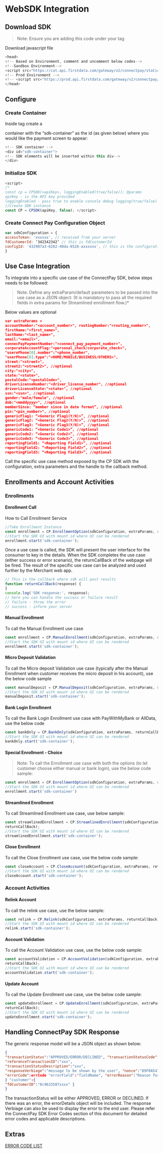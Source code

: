 # WebSDK Integration

## Download SDK

>Note: Ensure you are adding this code under your <head> tag 

Download javascript file

```javascript
<head>
<!-- Based on Environment, comment and uncomment below codes-->
<!--Sandbox Environment-->
<script src="https://cat.api.firstdata.com/gateway/v2/connectpay/static/v1/js/PaymentSDK.js" ></script>
<!-- Prod Environment -->
<!-- <script src="https://prod.api.firstdata.com/gateway/v2/connectpay/static/v1/js/PaymentSDK.js" ></script> -->
</head>
```

## Configure

### Create Container

Inside <body> tag create a <div> container with the “sdk-container” as the id (as given below) where you would like the payment screen to appear:

```javascript
<!-- SDK container -->
<div id="sdk-container">
<!-- SDK elements will be inserted within this div-->
</div>
```

### Initialize SDK

```javascript
<script>
/*
const cp = CPSDK(<apiKey>, loggingEnabled(true/false)); @params
apiKey - is the API key provided
loggingEnabled - pass true to enable console debug logging(true/false) */
//Create SDK instance
const CP = CPSDK(apiKey, false); </script>
```

### Create Connect Pay Configuration Object

```javascript
var sdkConfiguration = {
accessToken: 'xxxxxx', // received from your server
fdCustomerId: ‘342342342’ // this is fdCustomerId
configId: '432907a3-6282-40da-8526-axxxxxx', // this is the configuration to load
}
```

## Use Case Integration

To integrate into a specific use case of the ConnectPay SDK, below steps needs to be followed: 

>Note: Define any extraParam/default parameters to be passed into the use case as a JSON object: (It is mandatory to pass all the required fields in extra params for Streamlined enrollment flow.)*

Below values are optional

```json
var extraParams = 
accountNumber:"<account_number>", routingNumber:"<routing_number>",
firstName:"<first_name>",
lastName:"<last_name>",
email:"<email>",
connecPayPaymentNumber:"<connect_pay_payment_number>",
corporateAccountFlag:"<personal_check/corporate_check>",
"userePhone[0].number":"<phone_number",
"userPhone[0].type":"<HOME/MOBILE/BUSINESS/OTHERS>",
street:"<street>",
street2:"<street2>", //optional
city:"<city>",
state:"<state>",
postalCode:"<postalCode>",
driverLicenseNumber:"<driver_license_number", //optional
driverLicenseState:"<state>", //optional
ssn:"<ssn>", //optional
gender:"male/female", //optional
dob:"<mmddyyyy>", //optional
memberSince: “member since in date format”, //optional
pin:"<pin_number>", //optional
genericFlag1: “<Generic Flag1(Y/N)>”, //optional 
genericFlag2: “<Generic Flag2(Y/N)>”, //optional 
genericFlag3: “<Generic Flag3(Y/N)>”, //optional
genericCode1: “<Generic Code1>”, //optional 
genericCode2: “<Generic Code2>”, //optional 
genericCode3: “<Generic Code3>”, //optional
reportingField1: “<Reporting Field1>”, //optional 
reportingField2: “<Reporting Field2>”, //optional 
reportingField3: “<Reporting Field3>”, //optional
```

Call the specific use case method exposed by the CP SDK with the configuration, extra parameters and the handle to the callback method.
## Enrollments and Account Activities

### Enrollments

#### Enrollment Call

How to Call Enrollment Service

```javascript
//Take Enrollment Instance
const enrollment = CP.EnrollmentOption(sdkConfiguration, extraParams, returnCallBack);
//Start the SDK UI with mount id where UI can be rendered
enrollment.start('sdk-container');
```

Once a use case is called, the SDK will present the user interface for the consumer to key in the details. When the SDK completes the use case (either success or error scenario), the returnCallBack of the webpage will be fired. The result of the specific use case can be analyzed and used further by the Merchant web app.
```javascript
// This is the callback where sdk will post results
function returnCallBack(response) {
}
console.log('SDK response:', response);
// here you can handle the success or failure result
// failure - throw the error
// success - inform your server
```

#### Manual Enrollment

To call the Manual Enrollment use case

```javascript
const enrollment = CP.ManualEnrollment(sdkConfiguration, extraParams, returnCallBack);
//Start the SDK UI with mount id where UI can be rendered
enrollment.start('sdk-container');
```

#### Micro Deposit Validation

To call the Micro deposit Validation use case (typically after the Manual Enrollment when customer receives the micro deposit in his account), use the below code sample

```javascript
const manualDeposit = CP.ManualDeposit(sdkConfiguration, extraParams, returnCallBack);
//Start the SDK UI with mount id where UI can be rendered
manualDeposit.start('sdk-container');
```

#### Bank Login Enrollment

To call the Bank Login Enrollment use case with PayWithMyBank or AllData, use the below code

```javascript
const bankOnly = CP.BankOnly(sdkConfiguration, extraParams, returnCallBack);
//Start the SDK UI with mount id where UI can be rendered
bankOnly.start('sdk-container');
```

#### Special Enrollment - Choice

>Note: To call the Enrollment use case with both the options (to let customer choose either manual or bank login), use the below code sample:

```javascript
const enrollment = CP.EnrollmentOption(sdkConfiguration, extraParams, returnCallBack);
//Start the SDK UI with mount id where UI can be rendered
enrollment.start('sdk-container')
```

#### Streamlined Enrollment

To call Streamlined Enrollment use case, use below sample:

```javascript
const streamlinedEnrollment = CP.StreamlinedEnrollment(sdkConfiguration, extraParams,
returnCallBack);
//Start the SDK UI with mount id where UI can be rendered
streamlinedEnrollment.start('sdk-container');
```

#### Close Enrollment

To call the Close Enrollment use case, use the below code sample:

```javascript
const closeAccount = CP.CloseAccount(sdkConfiguration, extraParams, returnCallBack);
//Start the SDK UI with mount id where UI can be rendered
closeAccount.start('sdk-container');
```

### Account Activities

#### Relink Account

To call the relink use case, use the below sample: 

```javascript
const relink = CP.Relink(sdkConfiguration, extraParams, returnCallBack);
//Start the SDK UI with mount id where UI can be rendered
relink.start('sdk-container');
```

#### Account Validation

To call the Account Validation use case, use the below code sample:

```javascript
const accountValidation = CP.AccountValidation(sdkConfiguration, extraParams,
returnCallBack);
//Start the SDK UI with mount id where UI can be rendered
accountValidation.start('sdk-container');
```

#### Update Account

To call the Update Enrollment use case, use the below code sample:

```javascript
const updateEnrollment = CP.UpdateEnrollment(sdkConfiguration, extraParams,
returnCallBack);
//Start the SDK UI with mount id where UI can be rendered
updateEnrollment.start('sdk-container');
```

## Handling ConnectPay SDK Response

The generic response model will be a JSON object as shown below: 

```json
{
"transactionStatus":"APPROVED/ERROR/DECLINED", "transactionStatusCode":xxx,
"referenceTransactionID":"xxx",
"transactionStatusDescription":"xxx",
"responseVerbiage":"message to be shown by the user", "nonce":"89F0A5475A780018E0530xxxx", //may not be present for all responses "errorDetails":{
"errorCode":errCode "errorField":"fieldName", "errorReason":"Reason for the error",
} "customer":{
"fdCustomerID":"8c9633587xxxx" }
}
```

The transactionStatus will be either APPROVED, ERROR or DECLINED.
If there was an error, the errorDetails object will be included. The response Verbiage can also be used to display the error to the end user. Please refer the ConnectPay SDK Error Codes section of this document for detailed error codes and applicable descriptions.

## Extras

[ERROR CODE LIST](https://qa-developer.fiserv.com/product/ConnectPay/docs/?path=./documentation/statuscodes.md&branch=develop)
